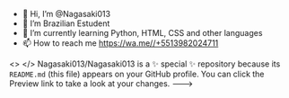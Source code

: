 - 👋 Hi, I’m @Nagasaki013
- 👀 I’m Brazilian Estudent
- 🌱 I’m currently learning Python, HTML, CSS and other languages 
- 📫 How to reach me https://wa.me//+5513982024711

<> </>
Nagasaki013/Nagasaki013 is a ✨ special ✨ repository because its `README.md` (this file) appears on your GitHub profile.
You can click the Preview link to take a look at your changes.
--->
